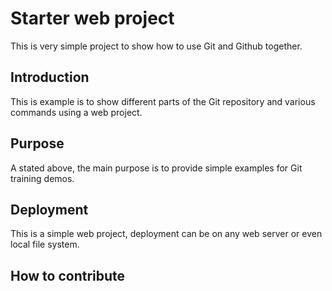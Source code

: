 # Starter web project

This is very simple project to show how to use Git and Github together.

## Introduction

This is example is to show different parts of the Git repository and various commands using a web project.

## Purpose

A stated above, the main purpose is to provide simple examples for Git training demos.

## Deployment

This is a simple web project, deployment can be on any web server or even local file system.

## How to contribute
